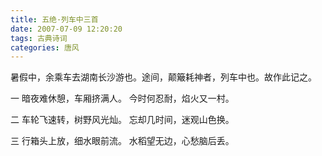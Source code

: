 ```yaml
---
title: 五绝·列车中三首
date: 2007-07-09 12:20:20
tags: 古典诗词
categories: 唐风
---
```

暑假中，余乘车去湖南长沙游也。途间，颠簸耗神者，列车中也。故作此记之。

一
暗夜难休憩，车厢挤满人。
今时何忍耐，焰火又一村。

二
车轮飞速转，树野风光灿。
忘却几时间，迷观山色换。

三
行箱头上放，细水眼前流。
水稻望无边，心愁脑后丢。